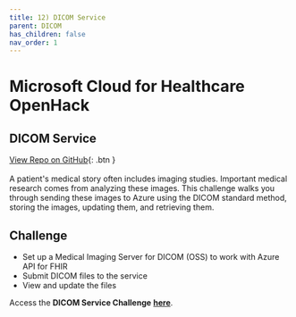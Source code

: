 ```yaml
---
title: 12) DICOM Service
parent: DICOM
has_children: false
nav_order: 1
---
```

# Microsoft Cloud for Healthcare OpenHack

## DICOM Service
[View Repo on GitHub](https://github.com/microsoft/openhack-mc4h/tree/main/Challenge-12){: .btn } <br>
<br>
A patient's medical story often includes imaging studies. Important medical research comes from analyzing these images. This challenge walks you through sending these images to Azure using the DICOM standard method, storing the images, updating them, and retrieving them.

## Challenge 
+ Set up a Medical Imaging Server for DICOM (OSS) to work with Azure API for FHIR
+ Submit DICOM files to the service
+ View and update the files

Access the __DICOM Service Challenge__ **[here](https://github.com/microsoft/openhack-mc4h/tree/main/Challenge-12)**.
